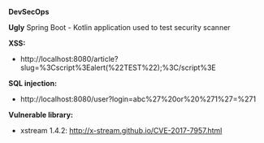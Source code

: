 **DevSecOps** 


**Ugly** Spring Boot -  Kotlin application used to test security scanner

**XSS:**
* http://localhost:8080/article?slug=%3Cscript%3Ealert(%22TEST%22);%3C/script%3E

**SQL injection:**
* http://localhost:8080/user?login=abc%27%20or%20%271%27=%271


**Vulnerable library:**
* xstream 1.4.2: http://x-stream.github.io/CVE-2017-7957.html
